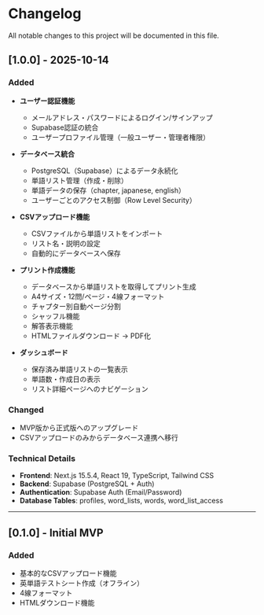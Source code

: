 # Changelog

All notable changes to this project will be documented in this file.

## [1.0.0] - 2025-10-14

### Added
- **ユーザー認証機能**
  - メールアドレス・パスワードによるログイン/サインアップ
  - Supabase認証の統合
  - ユーザープロファイル管理（一般ユーザー・管理者権限）

- **データベース統合**
  - PostgreSQL（Supabase）によるデータ永続化
  - 単語リスト管理（作成・削除）
  - 単語データの保存（chapter, japanese, english）
  - ユーザーごとのアクセス制御（Row Level Security）

- **CSVアップロード機能**
  - CSVファイルから単語リストをインポート
  - リスト名・説明の設定
  - 自動的にデータベースへ保存

- **プリント作成機能**
  - データベースから単語リストを取得してプリント生成
  - A4サイズ・12問/ページ・4線フォーマット
  - チャプター別自動ページ分割
  - シャッフル機能
  - 解答表示機能
  - HTMLファイルダウンロード → PDF化

- **ダッシュボード**
  - 保存済み単語リストの一覧表示
  - 単語数・作成日の表示
  - リスト詳細ページへのナビゲーション

### Changed
- MVP版から正式版へのアップグレード
- CSVアップロードのみからデータベース連携へ移行

### Technical Details
- **Frontend**: Next.js 15.5.4, React 19, TypeScript, Tailwind CSS
- **Backend**: Supabase (PostgreSQL + Auth)
- **Authentication**: Supabase Auth (Email/Password)
- **Database Tables**: profiles, word_lists, words, word_list_access

---

## [0.1.0] - Initial MVP

### Added
- 基本的なCSVアップロード機能
- 英単語テストシート作成（オフライン）
- 4線フォーマット
- HTMLダウンロード機能